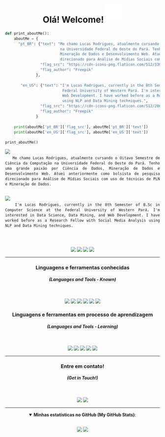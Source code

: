 <h1 align="center">Olá! Welcome!<img src="https://github.com/Kathryn-Jie/Kathryn-Jie/blob/main/wave.gif" width="60px"/></h1>

```Python
def print_aboutMe():
    aboutMe = {
      "pt_BR": {"text": "Me chamo Lucas Rodrigues, atualmente cursando o Oitavo Semestre de Ciência da Computação\
                         na Universidade Federal do Oeste do Pará. Tenho uma grande paixão por Ciência de Dados, \
                         Mineração de Dados e Desenvolvimento Web. Atuei anteriormente como bolsista de pesquisa \
                         direcionado para Análise de Mídias Sociais com uso de técnicas de PLN e Mineração de Dados.",
                "flag_src": "https://cdn-icons-png.flaticon.com/512/330/330430.png",
                "flag_author": "Freepik"
              },

       "en_US": {"text": "I'm Lucas Rodrigues, currently in the 8th Semester of B.Sc in Computer Science at the\
                          Federal University of Western Pará. I'm interested in Data Science, Data Mining, and \
                          Web Development. I have worked before as a Research Fellow with Social Media Analysis\
                          using NLP and Data Mining techniques.",
                "flag_src": "https://cdn-icons-png.flaticon.com/512/206/206626.png",
                "flag_author": "Freepik"
              }
   
    print(aboutMe['pt_BR']['flag_src'], aboutMe['pt_BR']['text'])
    print(aboutMe['en_US']['flag_src'], aboutMe['en_US']['text'])

print_aboutMe()
```

<p align="justify">
  <img src="https://cdn-icons-png.flaticon.com/512/330/330430.png" width="24px"/>
  <code>
   Me chamo Lucas Rodrigues, atualmente cursando o Oitavo Semestre de Ciência da Computação na Universidade Federal do Oeste do Pará. Tenho uma grande paixão por Ciência de Dados, Mineração de Dados e Desenvolvimento Web. Atuei anteriormente como bolsista de pesquisa direcionado para Análise de Mídias Sociais com uso de técnicas de PLN e Mineração de Dados.
  </code>
</p>

<p align="justify">
  <img src="https://cdn-icons-png.flaticon.com/512/206/206626.png" width="24px"/>
  <code>
   I'm Lucas Rodrigues, currently in the 8th Semester of B.Sc in Computer Science at the Federal University of Western Pará. I'm interested in Data Science, Data Mining, and Web Development. I have worked before as a Research Fellow with Social Media Analysis using NLP and Data Mining techniques.
  </code>
</p>

<br/>

<p align="center">
  <img src="https://img.shields.io/badge/Sistema-Manjaro XFCE-292e33?style=flat-square&logo=manjaro&logoColor=ffffff">
  <img src="https://img.shields.io/badge/IDE-Visual%20Studio%20Code-292e33?style=flat-square&logo=visualstudiocode&logoColor=fff">
  <img src="https://img.shields.io/badge/Navegador-Chrome-292e33?style=flat-square&logo=Google-Chrome&logoColor=fff">
  <img src="https://img.shields.io/badge/Idiomas-Português, English-292e33?style=flat-square&logo=messenger&logoColor=fff">
</p>

---

<h3 align="center">
  Linguagens e ferramentas conhecidas
</h3>
<h5 align="center">(Languages and Tools - Known)</h5>
<br/>
<p align="center">
  <img style="width: 100px;" src="https://img.shields.io/badge/Python-292e33?style=flat-square&logo=Python&logoColor=fff"> 
  <img style="width: 136px;" src="https://img.shields.io/badge/PostgreSQL-292e33?style=flat-square&logo=PostgreSQL&logoColor=fff">
  <img style="width: 100px;" src="https://img.shields.io/badge/Pandas-292e33?style=flat-square&logo=Pandas&logoColor=fff">
  <img style="width: 100px;" src="https://img.shields.io/badge/NumPy-292e33?style=flat-square&logo=NumPy&logoColor=fff">
  <img style="width: 118px;" src="https://img.shields.io/badge/Selenium-292e33?style=flat-square&logo=Selenium&logoColor=fff">
  <img style="width: 64px;" src="https://img.shields.io/badge/Git-292e33?style=flat-square&logo=Git&logoColor=fff">
</p>

<h3 align="center">
    Linguagens e ferramentas em processo de aprendizagem
</h3>
<h5 align="center">(Languages and Tools - Learning)</h5>
<br/>
<p align="center">
  <img style="width: 102px;" src="https://img.shields.io/badge/NodeJS-292e33?style=flat-square&logo=Node.JS&logoColor=fff"> 
  <img style="width: 118px;" src="https://img.shields.io/badge/MongoDB-292e33?style=flat-square&logo=MongoDB&logoColor=fff">
  <img style="width: 142px;" src="https://img.shields.io/badge/React Native-292e33?style=flat-square&logo=React&logoColor=fff">
  <img style="width: 124px;" src="https://img.shields.io/badge/JavaScript-292e33?style=flat-square&logo=JavaScript&logoColor=fff">
  <img style="width: 128px;" src="https://img.shields.io/badge/TypeScript-292e33?style=flat-square&logo=TypeScript&logoColor=fff">
</p>



---
<h3 align="center">
  Entre em contato!
</h3>
<h5 align="center">(Get in Touch!)</h5>
<br/>
<p align="center">
  <a href="https://www.linkedin.com/in/lucasdfr/"><img style="width: 108px;" src="https://img.shields.io/badge/LinkedIn-292e33?style=flat-square&logo=LinkedIn&logoColor=fff"></a>
  <a href="mailto:lucas.darlindo@gmail.com"><img style="width: 86px;" src="https://img.shields.io/badge/Gmail-292e33?style=flat-square&logo=Gmail&logoColor=fff"></a>
</p>

---

<details open>
 <summary align="center"><b>Minhas estatísticas no GitHub (My GitHub Stats)</b>: </summary>
<br>
<p align = "center">
  <img src = "https://github-readme-stats.vercel.app/api?username=NepZR&show_icons=true&theme=tokyonight&include_all_commits=true&count_private=true&line_height=34">
  <img src = "https://github-readme-stats.vercel.app/api/top-langs/?username=NepZR&hide=TeX,HTML&theme=tokyonight">
</p>
</details>
